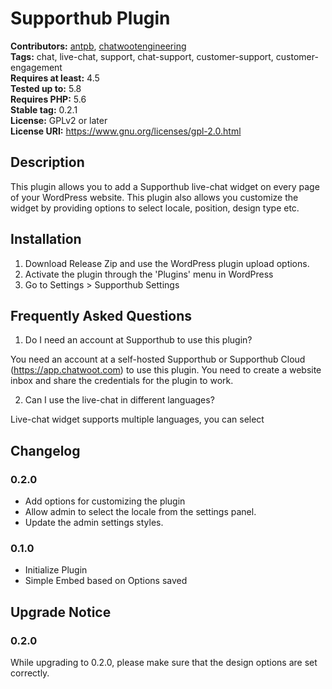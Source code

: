 # Supporthub Plugin #
**Contributors:** [antpb](https://profiles.wordpress.org/antpb), [chatwootengineering](https://profiles.wordpress.org/chatwootengineering)  
**Tags:** chat, live-chat, support, chat-support, customer-support, customer-engagement  
**Requires at least:** 4.5  
**Tested up to:** 5.8  
**Requires PHP:** 5.6  
**Stable tag:** 0.2.1  
**License:** GPLv2 or later  
**License URI:** https://www.gnu.org/licenses/gpl-2.0.html  

## Description ##

This plugin allows you to add a Supporthub live-chat widget on every page of your WordPress website. This plugin also allows you customize the widget by providing options to select locale, position, design type etc.

## Installation ##

1. Download Release Zip and use the WordPress plugin upload options.
2. Activate the plugin through the 'Plugins' menu in WordPress
3. Go to Settings > Supporthub Settings

## Frequently Asked Questions ##

1. Do I need an account at Supporthub to use this plugin?

You need an account at a self-hosted Supporthub or Supporthub Cloud (https://app.chatwoot.com) to use this plugin. You need to create a website inbox and share the credentials for the plugin to work.

2. Can I use the live-chat in different languages?

Live-chat widget supports multiple languages, you can select

## Changelog ##

### 0.2.0 ###
- Add options for customizing the plugin
- Allow admin to select the locale from the settings panel.
- Update the admin settings styles.

### 0.1.0 ###
- Initialize Plugin
- Simple Embed based on Options saved

## Upgrade Notice ##

### 0.2.0 ###
While upgrading to 0.2.0, please make sure that the design options are set correctly.

